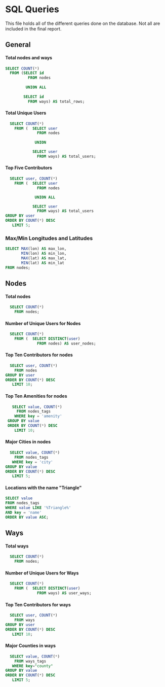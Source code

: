# SQL Queries 

This file holds all of the different queries done on the database. Not all are included in the final report.
## General

#### Total nodes and ways
~~~~SQL
SELECT COUNT(*) 
  FROM (SELECT id 
          FROM nodes 
          
         UNION ALL 
          
        SELECT id 
          FROM ways) AS total_rows;
~~~~

#### Total Unique Users
~~~~SQL
  SELECT COUNT(*)
    FROM (  SELECT user
              FROM nodes
        
             UNION

            SELECT user
              FROM ways) AS total_users;
~~~~

#### Top Five Contributors
~~~~SQL
  SELECT user, COUNT(*)
    FROM (  SELECT user
              FROM nodes

             UNION ALL

            SELECT user
              FROM ways) AS total_users 
GROUP BY user 
ORDER BY COUNT(*) DESC
   LIMIT 5;
~~~~

### Max/Min Longitudes and Latitudes
~~~~SQL
SELECT MAX(lon) AS max_lon, 
       MIN(lon) AS min_lon,
       MAX(lat) AS max_lat,
       MIN(lat) AS min_lat 
FROM nodes;
~~~~

## Nodes

#### Total nodes
~~~~SQL
  SELECT COUNT(*) 
    FROM nodes;
~~~~

#### Number of Unique Users for Nodes
~~~~SQL
  SELECT COUNT(*) 
    FROM (  SELECT DISTINCT(user)
              FROM nodes) AS user_nodes;
~~~~

#### Top Ten Contributors for nodes
~~~~SQL
  SELECT user, COUNT(*) 
    FROM nodes 
GROUP BY user 
ORDER BY COUNT(*) DESC 
   LIMIT 10;
~~~~

#### Top Ten Amenities for nodes
~~~~SQL
   SELECT value, COUNT(*) 
     FROM nodes_tags 
    WHERE key = 'amenity' 
 GROUP BY value 
 ORDER BY COUNT(*) DESC 
    LIMIT 10;
~~~~

#### Major Cities in nodes
~~~~SQL
  SELECT value, COUNT(*) 
    FROM nodes_tags 
   WHERE key = 'city' 
GROUP BY value 
ORDER BY COUNT(*) DESC
   LIMIT 5;
~~~~

#### Locations with the name "Triangle"
~~~~SQL
SELECT value 
FROM nodes_tags 
WHERE value LIKE '%Triangle%'
AND key = 'name' 
ORDER BY value ASC;
~~~~

## Ways

#### Total ways
~~~~SQL
  SELECT COUNT(*) 
    FROM nodes;
~~~~

#### Number of Unique Users for Ways
~~~~SQL
  SELECT COUNT(*) 
    FROM (  SELECT DISTINCT(user)
              FROM ways) AS user_ways;
~~~~

#### Top Ten Contributors for ways
~~~~SQL
  SELECT user, COUNT(*)
    FROM ways 
GROUP BY user 
ORDER BY COUNT(*) DESC    
   LIMIT 10;
~~~~
 
#### Major Counties in ways
~~~~SQL
  SELECT value, COUNT(*) 
    FROM ways_tags 
   WHERE key="county" 
GROUP BY value 
ORDER BY COUNT(*) DESC 
   LIMIT 5;
~~~~
